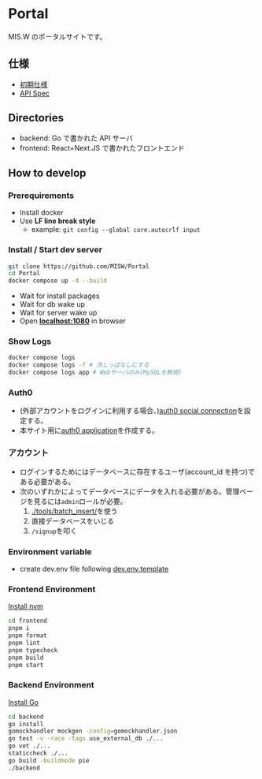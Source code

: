# Portal

MIS.W のポータルサイトです。

## 仕様

- [初期仕様](./docs/initial-spec.md)
- [API Spec](./docs/spec.md)

## Directories

- backend: Go で書かれた API サーバ
- frontend: React+Next.JS で書かれたフロントエンド

## How to develop

### Prerequirements

- Install docker
- Use **LF line break style**
  - example: `git config --global core.autocrlf input`

### Install / Start dev server

```sh
git clone https://github.com/MISW/Portal
cd Portal
docker compose up -d --build
```

- Wait for install packages
- Wait for db wake up
- Wait for server wake up
- Open **[localhost:1080](http://localhost:1080/)** in browser

### Show Logs

```sh
docker compose logs
docker compose logs -f # 流しっぱなしにする
docker compose logs app # Webサーバのみ(MySQLを無視)
```

### Auth0

- (外部アカウントをログインに利用する場合、)[auth0 social connection](https://marketplace.auth0.com/features/social-connections)を設定する。
- 本サイト用に[auth0 application](https://auth0.com/docs/get-started/applications)を作成する。

### アカウント

- ログインするためにはデータベースに存在するユーザ(account_id を持つ)である必要がある。
- 次のいずれかによってデータベースにデータを入れる必要がある。管理ページを見るには`admin`ロールが必要。
  1. [./tools/batch_insert/](./tools/batch_insert/)を使う
  2. 直接データベースをいじる
  3. `/signup`を叩く

### Environment variable

- create dev.env file following [dev.env.template](./dev.env.template)

### Frontend Environment

[Install nvm](https://github.com/nvm-sh/nvm#installing-and-updating)

```sh
cd frontend
pnpm i
pnpm format
pnpm lint
pnpm typecheck
pnpm build
pnpm start
```

### Backend Environment

[Install Go](https://github.com/golang/go#download-and-install)

```sh
cd backend
go install
gomockhandler mockgen -config=gomockhandler.json
go test -v -race -tags use_external_db ./...
go vet ./...
staticcheck ./...
go build -buildmode pie
./backend
```
